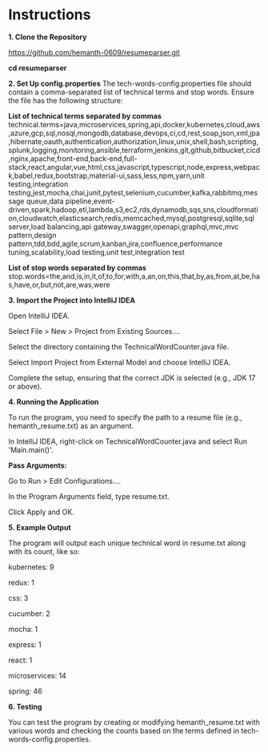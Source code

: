 # **Instructions**

**1. Clone the Repository**

https://github.com/hemanth-0609/resumeparser.git

**cd resumeparser**

**2. Set Up config.properties**
   The tech-words-config.properties file should contain a comma-separated list of technical terms and stop words. Ensure the file has the following structure:

**List of technical terms separated by commas**
technical.terms=java,microservices,spring,api,docker,kubernetes,cloud,aws,azure,gcp,sql,nosql,mongodb,database,devops,ci,cd,rest,soap,json,xml,jpa,hibernate,oauth,authentication,authorization,linux,unix,shell,bash,scripting,splunk,logging,monitoring,ansible,terraform,jenkins,git,github,bitbucket,cicd,nginx,apache,front-end,back-end,full-stack,react,angular,vue,html,css,javascript,typescript,node,express,webpack,babel,redux,bootstrap,material-ui,sass,less,npm,yarn,unit testing,integration testing,jest,mocha,chai,junit,pytest,selenium,cucumber,kafka,rabbitmq,message queue,data pipeline,event-driven,spark,hadoop,etl,lambda,s3,ec2,rds,dynamodb,sqs,sns,cloudformation,cloudwatch,elasticsearch,redis,memcached,mysql,postgresql,sqlite,sql server,load balancing,api gateway,swagger,openapi,graphql,mvc,mvc pattern,design pattern,tdd,bdd,agile,scrum,kanban,jira,confluence,performance tuning,scalability,load testing,unit test,integration test

**List of stop words separated by commas**
stop.words=the,and,is,in,it,of,to,for,with,a,an,on,this,that,by,as,from,at,be,has,have,or,but,not,are,was,were

**3. Import the Project into IntelliJ IDEA**

   Open IntelliJ IDEA.

   Select File > New > Project from Existing Sources….

   Select the directory containing the TechnicalWordCounter.java file.

   Select Import Project from External Model and choose IntelliJ IDEA.

   Complete the setup, ensuring that the correct JDK is selected (e.g., JDK 17 or above).

**4. Running the Application**

   To run the program, you need to specify the path to a resume file (e.g., hemanth_resume.txt) as an argument.

In IntelliJ IDEA, right-click on TechnicalWordCounter.java and select Run 'Main.main()'.

**Pass Arguments:**

Go to Run > Edit Configurations….

In the Program Arguments field, type resume.txt.

Click Apply and OK.

**5. Example Output**

   The program will output each unique technical word in resume.txt along with its count, like so:

kubernetes: 9

redux: 1

css: 3

cucumber: 2

mocha: 1

express: 1

react: 1

microservices: 14

spring: 46


**6. Testing**

   You can test the program by creating or modifying hemanth_resume.txt with various words and checking the counts based on the terms defined in tech-words-config.properties.